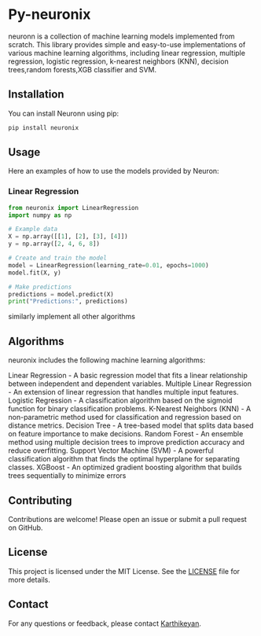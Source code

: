 
# Py-neuronix

neuronn is a collection of machine learning models implemented from scratch. This library provides simple and easy-to-use implementations of various machine learning algorithms, including linear regression, multiple regression, logistic regression, k-nearest neighbors (KNN), decision trees,random forests,XGB classifier and SVM.

## Installation

You can install Neuronn using pip:

```bash
pip install neuronix
```

## Usage

Here an examples of how to use the models provided by Neuron:

### Linear Regression

```python
from neuronix import LinearRegression
import numpy as np

# Example data
X = np.array([[1], [2], [3], [4]])
y = np.array([2, 4, 6, 8])

# Create and train the model
model = LinearRegression(learning_rate=0.01, epochs=1000)
model.fit(X, y)

# Make predictions
predictions = model.predict(X)
print("Predictions:", predictions)

```
similarly implement all other algorithms

## Algorithms

neuronix includes the following machine learning algorithms:

Linear Regression - A basic regression model that fits a linear relationship between independent and dependent variables.
Multiple Linear Regression - An extension of linear regression that handles multiple input features.
Logistic Regression - A classification algorithm based on the sigmoid function for binary classification problems.
K-Nearest Neighbors (KNN) - A non-parametric method used for classification and regression based on distance metrics.
Decision Tree - A tree-based model that splits data based on feature importance to make decisions.
Random Forest - An ensemble method using multiple decision trees to improve prediction accuracy and reduce overfitting.
Support Vector Machine (SVM) - A powerful classification algorithm that finds the optimal hyperplane for separating classes.
XGBoost - An optimized gradient boosting algorithm that builds trees sequentially to minimize errors


## Contributing

Contributions are welcome! Please open an issue or submit a pull request on GitHub.

## License

This project is licensed under the MIT License. See the [LICENSE](LICENSE) file for more details.

## Contact

For any questions or feedback, please contact [Karthikeyan](mailto:karthikkrishna0907@gmail.com).
